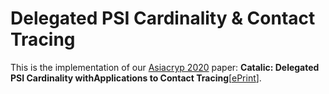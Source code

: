 # Delegated PSI Cardinality  &  Contact Tracing
This is the implementation of our [Asiacryp 2020](https://asiacrypt.iacr.org/2020/)  paper: **Catalic: Delegated PSI Cardinality withApplications to Contact Tracing**[[ePrint](https://eprint.iacr.org/2020/xxx)]. 
